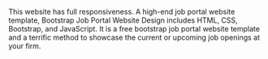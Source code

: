 This website has full responsiveness. A high-end job portal website template, Bootstrap Job Portal Website Design includes HTML, CSS, Bootstrap, and JavaScript. It is a free bootstrap job portal website template and a terrific method to showcase the current or upcoming job openings at your firm.

